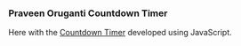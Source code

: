 ### Praveen Oruganti Countdown Timer

Here with the [Countdown Timer](https://praveenoruganti.github.io/praveenoruganti-javascript/0_Projects/praveenoruganti-countdown-timer) developed using JavaScript.